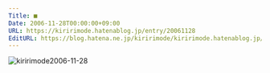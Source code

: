 ```yaml
---
Title: ■
Date: 2006-11-28T00:00:00+09:00
URL: https://kiririmode.hatenablog.jp/entry/20061128
EditURL: https://blog.hatena.ne.jp/kiririmode/kiririmode.hatenablog.jp/atom/entry/8454420450078217886
---
```


<img class="photo" src="http://d.hatena.ne.jp/images/diary/k/kiririmode/2006-11-28.jpg" alt="kiririmode2006-11-28" title="kiririmode2006-11-28">
